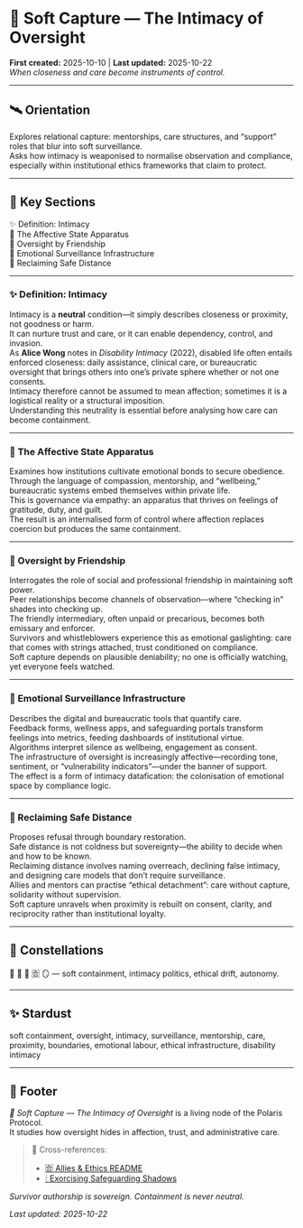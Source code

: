 # 🧶 Soft Capture — The Intimacy of Oversight  
**First created:** 2025-10-10 | **Last updated:** 2025-10-22  
*When closeness and care become instruments of control.*

---

## 🛰️ Orientation  
Explores relational capture: mentorships, care structures, and “support” roles that blur into soft surveillance.  
Asks how intimacy is weaponised to normalise observation and compliance, especially within institutional ethics frameworks that claim to protect.  

---

## 📑 Key Sections  
✨ Definition: Intimacy  
🦠 The Affective State Apparatus  
🪩 Oversight by Friendship  
🔮 Emotional Surveillance Infrastructure  
🐉 Reclaiming Safe Distance  

---

### ✨ Definition: Intimacy  
Intimacy is a **neutral** condition—it simply describes closeness or proximity, not goodness or harm.  
It can nurture trust and care, or it can enable dependency, control, and invasion.  
As **Alice Wong** notes in *Disability Intimacy* (2022), disabled life often entails enforced closeness: daily assistance, clinical care, or bureaucratic oversight that brings others into one’s private sphere whether or not one consents.  
Intimacy therefore cannot be assumed to mean affection; sometimes it is a logistical reality or a structural imposition.  
Understanding this neutrality is essential before analysing how care can become containment.  

---

### 🦠 The Affective State Apparatus  
Examines how institutions cultivate emotional bonds to secure obedience.  
Through the language of compassion, mentorship, and “wellbeing,” bureaucratic systems embed themselves within private life.  
This is governance via empathy: an apparatus that thrives on feelings of gratitude, duty, and guilt.  
The result is an internalised form of control where affection replaces coercion but produces the same containment.  

---

### 🪩 Oversight by Friendship  
Interrogates the role of social and professional friendship in maintaining soft power.  
Peer relationships become channels of observation—where “checking in” shades into checking up.  
The friendly intermediary, often unpaid or precarious, becomes both emissary and enforcer.  
Survivors and whistleblowers experience this as emotional gaslighting: care that comes with strings attached, trust conditioned on compliance.  
Soft capture depends on plausible deniability; no one is officially watching, yet everyone feels watched.  

---

### 🔮 Emotional Surveillance Infrastructure  
Describes the digital and bureaucratic tools that quantify care.  
Feedback forms, wellness apps, and safeguarding portals transform feelings into metrics, feeding dashboards of institutional virtue.  
Algorithms interpret silence as wellbeing, engagement as consent.  
The infrastructure of oversight is increasingly affective—recording tone, sentiment, or “vulnerability indicators”—under the banner of support.  
The effect is a form of intimacy datafication: the colonisation of emotional space by compliance logic.  

---

### 🐉 Reclaiming Safe Distance  
Proposes refusal through boundary restoration.  
Safe distance is not coldness but sovereignty—the ability to decide when and how to be known.  
Reclaiming distance involves naming overreach, declining false intimacy, and designing care models that don’t require surveillance.  
Allies and mentors can practise “ethical detachment”: care without capture, solidarity without supervision.  
Soft capture unravels when proximity is rebuilt on consent, clarity, and reciprocity rather than institutional loyalty.  

---

## 🌌 Constellations  
🧶 🤝 🐉 🈴 🪞 — soft containment, intimacy politics, ethical drift, autonomy.

---

## ✨ Stardust  
soft containment, oversight, intimacy, surveillance, mentorship, care, proximity, boundaries, emotional labour, ethical infrastructure, disability intimacy  

---

## 🏮 Footer  
*🧶 Soft Capture — The Intimacy of Oversight* is a living node of the Polaris Protocol.  
It studies how oversight hides in affection, trust, and administrative care.  

> 📡 Cross-references:
> 
> - [🈴 Allies & Ethics README](./README.md)  
> - [🕯 Exorcising Safeguarding Shadows](../../../Disruption_Kit/Big_Picture_Protocols/🫀_Our_Hearts_Our_Minds/🕯_Exorcising_Safeguarding_Shadows/README.md)  

*Survivor authorship is sovereign. Containment is never neutral.*  

_Last updated: 2025-10-22_
